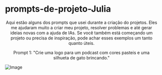 # prompts-de-projeto-Julia
<p align="center">
  Aqui estão alguns dos prompts que usei durante a criação do projetos. Eles me ajudaram muito a criar meu projeto, resolver problemas e até gerar ideias novas com a ajuda de IAs. Se você também está começando um projeto ou precisa de inspiração, pode achar esses exemplos um tanto quanto úteis. 

<p align="center">
Prompt 1:
"Crie uma logo para um podcast com cores pasteis e uma silhueta de gato brincando."

![Image](https://github.com/user-attachments/assets/76f45879-f348-4c89-9e35-705c10fcbc99)

<br>
<div align="center"
<img src="https://github.com/user-attachments/assets/fcf2ef79-a44e-4b12-8e02-896b97c53906" width="500px" />
</div>



